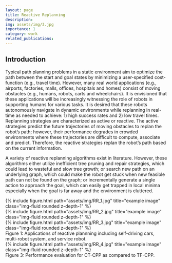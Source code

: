 ```yaml
---
layout: page
title: Reactive Replanning
description:
img: assets/img/3.jpg
importance: 1
category: work
related_publications: 
---
```


## Introduction
Typical path planning problems in a static environment aim to optimize the path between the start and goal states by minimizing a user-specified cost-function (e.g., travel time). However, many real world applications (e.g., airports, factories, malls, offices, hospitals and homes) consist of moving obstacles (e.g., humans, robots, carts and wheelchairs). It is envisioned that these applications will be increasingly witnessing the role of robots in supporting humans for various tasks. It is desired that these robots autonomously navigate in dynamic environments while replanning in real-time as needed to achieve: 1) high success rates and 2) low travel times. Replanning strategies are characterized as active or reactive. The active strategies predict the future trajectories of moving obstacles to replan the robot’s path; however, their performance degrades in crowded environments where these trajectories are difficult to compute, associate and predict. Therefore, the reactive strategies replan the robot’s path based on the current information.

A variety of reactive replanning algorithms exist in literature. However, these algorithms either utilize inefficient tree pruning and repair strategies, which could lead to wasteful and slow tree growth; or search new path on an underlying graph, which could make the robot get stuck when new feasible path can not be found on the graph; or incrementally generate a single action to approach the goal, which can easily get trapped in local minima especially when the goal is far away and the environment is cluttered.

<div class="row">
    <div class="col-sm mt-3 mt-md-0">
        {% include figure.html path="assets/img/RR_1.jpg" title="example image" class="img-fluid rounded z-depth-1" %}
    </div>
    <div class="col-sm mt-3 mt-md-0">
        {% include figure.html path="assets/img/RR_2.jpg" title="example image" class="img-fluid rounded z-depth-1" %}
    </div>
    <div class="col-sm mt-3 mt-md-0">
        {% include figure.html path="assets/img/RR_3.jpg" title="example image" class="img-fluid rounded z-depth-1" %}
    </div>
</div>
<div class="caption">
    Figure 1: Applications of reactive plannning including self-driving cars, multi-robot system, and service robot.
</div>

<div class="row">
    <div class="col-sm mt-3 mt-md-0">
        {% include figure.html path="assets/img/RR_4.jpg" title="example image" class="img-fluid rounded z-depth-1" %}
    </div>
</div>
<div class="caption">
    Figure 3: Performance evaluation for CT-CPP as compared to TF-CPP.
</div>
